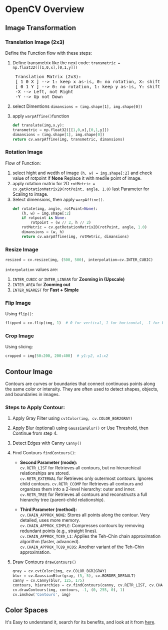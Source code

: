 #   **OpenCV Overview**

##  **Image Transformation**
### **Translation Image (2x3)**  
Define the Function flow with these steps:  
1. Define transmetrix like the next code:
    ```transmetric = np.float32([[1,0,x],[0,1,y]])```

    <pre lang="markdown"> Translation Matrix (2x3):  
    [ 1 0 X ] --> 1: keep x as-is, 0: no rotation, X: shift along x-axis 
    [ 0 1 Y ] --> 0: no rotation, 1: keep y as-is, Y: shift along y-axis  
    -X --> Left, not Right  
    -Y --> Up not Down  </pre>

2. select Dimentions `dimansions = (img.shape[1], img.shape[0])`  
3. apply `warpAffine()`function 
    ```python
    def translate(img,x,y):
    transmetric = np.float32([[1,0,x],[0,1,y]])
    dimansions = (img.shape[1], img.shape[0])
    return cv.warpAffine(img, transmetric, dimansions)

### **Rotation Image**

Flow of Function:
1. select hight and wedth of image `(h, w) = img.shape[:2]` and check value of rotpoint if **None** Replace it with medile point of image.
2. apply rotation matrix for 2D `rotMetric = cv.getRotationMatrix2D(rotPoint, angle, 1.0)` last Parameter for Scaling to image.
3. Select dimensions, then apply `warpAffine()`.
    ```python
    def rotate(img, angle, rotPoint=None):
        (h, w) = img.shape[:2]
        if rotpoint is None:
            rotpoint = (w // 2, h // 2)
        rotMetric = cv.getRotationMatrix2D(rotPoint, angle, 1.0)
        dimansions = (w, h)
        return cv.warpAffine(img, rotMetric, dimansions)
    ```
### **Resize Image**

```python
resized = cv.resize(img, (500, 500), interpolation=cv.INTER_CUBIC)
```
`interpolation` values are:
 1. `INTER_CUBIC` or `INTER_LINEAR` for **Zooming in (Upscale)**  
 2. `INTER_AREA` for **Zooming out**
 3. `INTER_NEAREST` for **Fast + Simple**

 ### **Flip Image**  
Using `flip()`:
```python
flipped = cv.flip(img, 1)  # 0 for vertical, 1 for horizontal, -1 for both
```

### **Crop Image**
Using slicing:
```python
cropped = img[50:200, 200:400]  # y1:y2, x1:x2
```


## **Contour Image**
Contours are curves or boundaries that connect continuous points along the same color or intensity.
They are often used to detect shapes, objects, and boundaries in images.  
### **Steps to Apply Contour:**
1. Apply Gray Filter using `cvtColor(img, cv.COLOR_BGR2GRAY)`
2. Apply Blur (optional) using `GaussianBlur()` or Use Threshold, then Continue from step 4.
3. Detect Edges with Canny `Canny()`
4. Find Contours `findContours()`:  
    - **Second Parameter (mode):**  
    `cv.RETR_LIST` for Retrieves all contours, but no hierarchical relationships are stored.  
    `cv.RETR_EXTERNAL` for Retrieves only outermost contours. Ignores child contours.
    `cv.RETR_CCOMP` for Retrieves all contours and organizes them into a 2-level hierarchy: outer and inner.   
    `cv.RETR_TREE` for Retrieves all contours and reconstructs a full hierarchy tree (parent-child relationship).

    - **Third Parameter (method):**  
    `cv.CHAIN_APPROX_NONE`: Stores all points along the contour. Very detailed, uses more memory.  
    `cv.CHAIN_APPROX_SIMPLE`: Compresses contours by removing redundant points (e.g., straight lines).  
    `cv.CHAIN_APPROX_TC89_L1`: Applies the Teh-Chin chain approximation algorithm (faster, advanced).  
    `cv.CHAIN_APPROX_TC89_KCOS`: Another variant of the Teh-Chin approximation.



5. Draw Contours `drawContours()`

    ```python
    gray = cv.cvtColor(img, cv.COLOR_BGR2GRAY)
    blur = cv.GaussianBlur(gray, (5, 5), cv.BORDER_DEFAULT)
    canny = cv.Canny(blur, 125, 175)
    contours, hierarchies = cv.findContours(canny, cv.RETR_LIST, cv.CHAIN_APPROX_SIMPLE)
    cv.drawContours(img, contours, -1, (0, 255, 0), 1)
    cv.imshow('Contours', img)
    ```


##  **Color Spaces**  
It's Easy to understand it, search for its benefits, and look at it from [here](color_space.py).  
